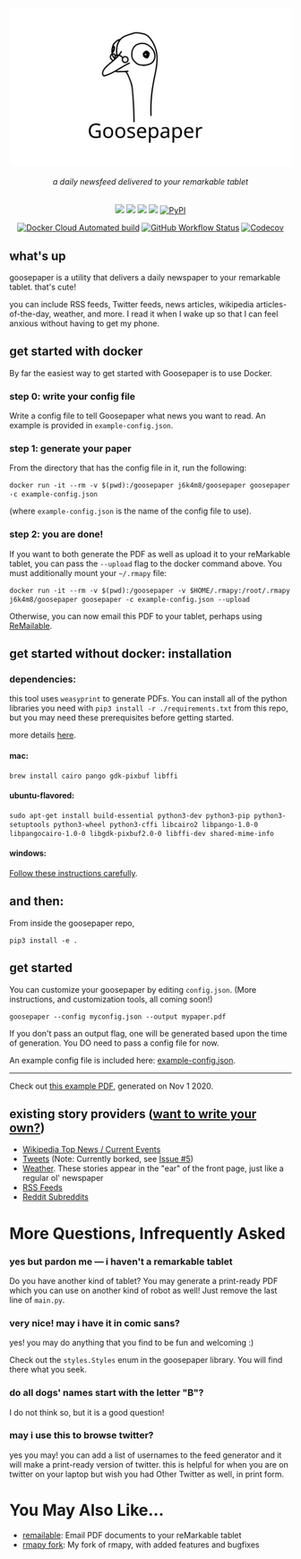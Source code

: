 <p align=center><img align=center src='docs/goose.svg' width=600 /></p>
<h6 align=center>a daily newsfeed delivered to your remarkable tablet</h6>

<p align=center>
  <a href="https://github.com/j6k4m8/goosepaper/" alt="GitHub repo size"><img src="https://img.shields.io/github/repo-size/j6k4m8/goosepaper?style=for-the-badge" /></a>
  <a href="https://github.com/j6k4m8/goosepaper" alt="GitHub last commit"><img src="https://img.shields.io/github/last-commit/j6k4m8/goosepaper?style=for-the-badge" /></a>
  <a href="https://github.com/j6k4m8/goosepaper" alt="This repo is pretty dope."><img src="https://img.shields.io/badge/pretty%20dope-%F0%9F%91%8C-blue?style=for-the-badge" /></a>
  <a href="https://github.com/j6k4m8/goosepaper" alt="This repo is licensed under Apache 2.0"><img src="https://img.shields.io/github/license/j6k4m8/goosepaper?style=for-the-badge" /></a>
  <a href="https://pypi.org/project/goosepaper/"><img alt="PyPI" src="https://img.shields.io/pypi/v/goosepaper?style=for-the-badge"></a>
</p>
<p align=center>
  <a href="https://hub.docker.com/repository/docker/j6k4m8/goosepaper"><img alt="Docker Cloud Automated build" src="https://img.shields.io/docker/cloud/automated/j6k4m8/goosepaper?style=for-the-badge"></a>
  <a href="https://github.com/j6k4m8/goosepaper/actions?query=workflow%3A%22Python+Tests%22"><img alt="GitHub Workflow Status" src="https://img.shields.io/github/workflow/status/j6k4m8/goosepaper/Python%20Tests?label=GitHub%20Actions&style=for-the-badge"></a>
  <a href="https://codecov.io/gh/j6k4m8/goosepaper"><img alt="Codecov" src="https://img.shields.io/codecov/c/github/j6k4m8/goosepaper?logo=codecov&style=for-the-badge"></a>
</p>

## what's up

goosepaper is a utility that delivers a daily newspaper to your remarkable tablet. that's cute!

you can include RSS feeds, Twitter feeds, news articles, wikipedia articles-of-the-day, weather, and more. I read it when I wake up so that I can feel anxious without having to get my phone.

## get started with docker

By far the easiest way to get started with Goosepaper is to use Docker.

### step 0: write your config file

Write a config file to tell Goosepaper what news you want to read. An example is provided in `example-config.json`.

### step 1: generate your paper

From the directory that has the config file in it, run the following:

```shell
docker run -it --rm -v $(pwd):/goosepaper j6k4m8/goosepaper goosepaper -c example-config.json
```

(where `example-config.json` is the name of the config file to use).

### step 2: you are done!

If you want to both generate the PDF as well as upload it to your reMarkable tablet, you can pass the `--upload` flag to the docker command above. You must additionally mount your `~/.rmapy` file:

```shell
docker run -it --rm -v $(pwd):/goosepaper -v $HOME/.rmapy:/root/.rmapy j6k4m8/goosepaper goosepaper -c example-config.json --upload
```

Otherwise, you can now email this PDF to your tablet, perhaps using [ReMailable](https://github.com/j6k4m8/remailable).

## get started without docker: installation

### dependencies:

this tool uses `weasyprint` to generate PDFs. You can install all of the python libraries you need with `pip3 install -r ./requirements.txt` from this repo, but you may need these prerequisites before getting started.

more details [here](https://weasyprint.readthedocs.io/en/latest/install.html).

#### mac:

```shell
brew install cairo pango gdk-pixbuf libffi
```

#### ubuntu-flavored:

```shell
sudo apt-get install build-essential python3-dev python3-pip python3-setuptools python3-wheel python3-cffi libcairo2 libpango-1.0-0 libpangocairo-1.0-0 libgdk-pixbuf2.0-0 libffi-dev shared-mime-info
```

#### windows:

[Follow these instructions carefully](https://weasyprint.readthedocs.io/en/latest/install.html#windows).

## and then:

From inside the goosepaper repo,

```shell
pip3 install -e .
```

## get started

You can customize your goosepaper by editing `config.json`. (More instructions, and customization tools, all coming soon!)

```shell
goosepaper --config myconfig.json --output mypaper.pdf
```

If you don't pass an output flag, one will be generated based upon the time of generation. You DO need to pass a config file for now.

An example config file is included here: [example-config.json](example-config.json).

---

Check out [this example PDF](https://github.com/j6k4m8/goosepaper/blob/master/docs/Example-Nov-1-2020.pdf), generated on Nov 1 2020.

## existing story providers ([want to write your own?](https://github.com/j6k4m8/goosepaper/blob/master/CONTRIBUTING.md))

-   [Wikipedia Top News / Current Events](https://github.com/j6k4m8/goosepaper/blob/master/goosepaper/__init__.py#L112)
-   [Tweets](https://github.com/j6k4m8/goosepaper/blob/master/goosepaper/__init__.py#L154) (Note: Currently borked, see [Issue #5](https://github.com/j6k4m8/goosepaper/issues/5))
-   [Weather](https://github.com/j6k4m8/goosepaper/blob/master/goosepaper/__init__.py#L258). These stories appear in the "ear" of the front page, just like a regular ol' newspaper
-   [RSS Feeds](https://github.com/j6k4m8/goosepaper/blob/master/goosepaper/__init__.py#L283)
-   [Reddit Subreddits](https://github.com/j6k4m8/goosepaper/blob/master/goosepaper/__init__.py#L307)

# More Questions, Infrequently Asked

### yes but pardon me — i haven't a remarkable tablet

Do you have another kind of tablet? You may generate a print-ready PDF which you can use on another kind of robot as well! Just remove the last line of `main.py`.

### very nice! may i have it in comic sans?

yes! you may do anything that you find to be fun and welcoming :)

Check out the `styles.Styles` enum in the goosepaper library. You will find there what you seek.

### do all dogs' names start with the letter "B"?

I do not think so, but it is a good question!

### may i use this to browse twitter?

yes you may! you can add a list of usernames to the feed generator and it will make a print-ready version of twitter. this is helpful for when you are on twitter on your laptop but wish you had Other Twitter as well, in print form.

# You May Also Like...

-   [remailable](https://github.com/j6k4m8/remailable): Email PDF documents to your reMarkable tablet
-   [rmapy fork](https://github.com/j6k4m8/rmapy): My fork of rmapy, with added features and bugfixes
